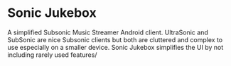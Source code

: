 # Sonic Jukebox
A simplified Subsonic Music Streamer Android client.  UltraSonic and SubSonic are nice Subsonic clients but both
are cluttered and complex to use especially on a smaller device.
Sonic Jukebox simplifies the UI by not including rarely used features/
